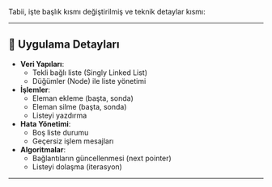 Tabii, işte başlık kısmı değiştirilmiş ve teknik detaylar kısmı:

---

## 🚀 Uygulama Detayları

- **Veri Yapıları**: 
  - Tekli bağlı liste (Singly Linked List)
  - Düğümler (Node) ile liste yönetimi
- **İşlemler**:
  - Eleman ekleme (başta, sonda)
  - Eleman silme (başta, sonda)
  - Listeyi yazdırma
- **Hata Yönetimi**:
  - Boş liste durumu
  - Geçersiz işlem mesajları
- **Algoritmalar**:
  - Bağlantıların güncellenmesi (next pointer)
  - Listeyi dolaşma (iterasyon)

---
